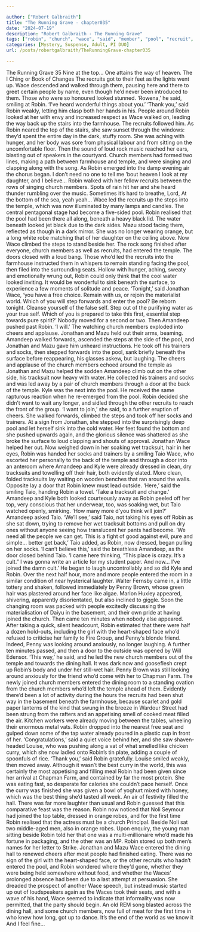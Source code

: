 ```yaml
---

author: ["Robert Galbraith"]
title: "The Running Grave - chapter035"
date: "2024-07-19"
description: "Robert Galbraith - The Running Grave"
tags: ["robin", "church", "wace", "said", "member", "pool", "recruit", "temple", "step", "jonathan", "amandeep", "taio", "people", "around", "water", "door", "walked", "looked", "beneath", "mazu", "entered", "sock", "one", "way", "back"]
categories: [Mystery, Suspense, Adult, PI DUO]
url: /posts/robertgalbraith/TheRunningGrave-chapter035

---
```



The Running Grave
35
Nine at the top…
One attains the way of heaven.
The I Ching or Book of Changes
The recruits got to their feet as the lights went up. Wace descended and walked through them, pausing here and there to greet certain people by name, even though he’d never been introduced to them. Those who were so honoured looked stunned.
‘Rowena,’ he said, smiling at Robin. ‘I’ve heard wonderful things about you.’
‘Thank you,’ said Robin weakly, letting him clasp both her hands in his.
People around Robin looked at her with envy and increased respect as Wace walked on, leading the way back up the stairs into the farmhouse.
The recruits followed him. As Robin neared the top of the stairs, she saw sunset through the windows: they’d spent the entire day in the dark, stuffy room. She was aching with hunger, and her body was sore from physical labour and from sitting on the uncomfortable floor.
Then the sound of loud rock music reached her ears, blasting out of speakers in the courtyard. Church members had formed two lines, making a path between farmhouse and temple, and were singing and clapping along with the song. As Robin emerged into the damp evening air the chorus began.
I don’t need no one to tell me ’bout heaven
I look at my daughter, and I believe…
Robin walked with her fellow recruits between the rows of singing church members. Spots of rain hit her and she heard thunder rumbling over the music.
Sometimes it’s hard to breathe, Lord,
At the bottom of the sea, yeah yeah…
Wace led the recruits up the steps into the temple, which was now illuminated by many lamps and candles.
The central pentagonal stage had become a five-sided pool. Robin realised that the pool had been there all along, beneath a heavy black lid. The water beneath looked jet black due to the dark sides. Mazu stood facing them, reflected as though in a dark mirror. She was no longer wearing orange, but a long white robe matching that of her daughter on the ceiling above. Now Wace climbed the steps to stand beside her.
The rock song finished after everyone, church members as well as recruits, had entered the temple. The doors closed with a loud bang. Those who’d led the recruits into the farmhouse instructed them in whispers to remain standing facing the pool, then filed into the surrounding seats.
Hollow with hunger, aching, sweaty and emotionally wrung out, Robin could only think that the cool water looked inviting. It would be wonderful to sink beneath the surface, to experience a few moments of solitude and peace.
‘Tonight,’ said Jonathan Wace, ‘you have a free choice. Remain with us, or rejoin the materialist world. Which of you will step forwards and enter the pool? Be reborn tonight. Cleanse yourself of the false self. Step out of the purifying water as your true self. Which of you is prepared to take this first, essential step towards pure spirit?’
Nobody moved for a second or two. Then Amandeep pushed past Robin.
‘I will.’
The watching church members exploded into cheers and applause. Jonathan and Mazu held out their arms, beaming. Amandeep walked forwards, ascended the steps at the side of the pool, and Jonathan and Mazu gave him unheard instructions. He took off his trainers and socks, then stepped forwards into the pool, sank briefly beneath the surface before reappearing, his glasses askew, but laughing. The cheers and applause of the church members echoed around the temple as Jonathan and Mazu helped the sodden Amandeep climb out on the other side, his tracksuit now heavy with water. He collected his trainers and socks and was led away by a pair of church members through a door at the back of the temple.
Kyle was the next into the pool. He received the same rapturous reaction when he re-emerged from the pool.
Robin decided she didn’t want to wait any longer, and sidled through the other recruits to reach the front of the group.
‘I want to join,’ she said, to a further eruption of cheers.
She walked forwards, climbed the steps and took off her socks and trainers. At a sign from Jonathan, she stepped into the surprisingly deep pool and let herself sink into the cold water. Her feet found the bottom and she pushed upwards again, and the glorious silence was shattered as she broke the surface to loud clapping and shouts of approval.
Jonathan Wace helped her out. Now weighed down in her soaking wet tracksuit, hair in her eyes, Robin was handed her socks and trainers by a smiling Taio Wace, who escorted her personally to the back of the temple and through a door into an anteroom where Amandeep and Kyle were already dressed in clean, dry tracksuits and towelling off their hair, both evidently elated. More clean, folded tracksuits lay waiting on wooden benches that ran around the walls. Opposite lay a door that Robin knew must lead outside.
‘Here,’ said the smiling Taio, handing Robin a towel. ‘Take a tracksuit and change.’
Amandeep and Kyle both looked courteously away as Robin peeled off her top, very conscious that her underwear, too, was soaking wet, but Taio watched openly, smirking.
‘How many more d’you think will join?’ Amandeep asked Taio.
‘We’ll see,’ said Taio, not taking his eyes off Robin as she sat down, trying to remove her wet tracksuit bottoms and pull on dry ones without anyone seeing how translucent her pants had become. ‘We need all the people we can get. This is a fight of good against evil, pure and simple… better get back,’ Taio added, as Robin, now dressed, began pulling on her socks.
‘I can’t believe this,’ said the breathless Amandeep, as the door closed behind Taio. ‘I came here thinking, “This place is crazy. It’s a cult.” I was gonna write an article for my student paper. And now… I’ve joined the damn cult.’
He began to laugh uncontrollably and so did Kyle and Robin.
Over the next half hour, more and more people entered the room in a similar condition of near hysterical laughter. Walter Fernsby came in, a little tottery and shaken, followed immediately by Penny Brown, whose green hair was plastered around her face like algae. Marion Huxley appeared, shivering, apparently disorientated, but also inclined to giggle. Soon the changing room was packed with people excitedly discussing the materialisation of Daiyu in the basement, and their own pride at having joined the church.
Then came ten minutes when nobody else appeared. After taking a quick, silent headcount, Robin estimated that there were half a dozen hold-outs, including the girl with the heart-shaped face who’d refused to criticise her family to Fire Group, and Penny’s blonde friend. Indeed, Penny was looking around anxiously, no longer laughing. A further ten minutes passed, and then a door to the outside was opened by Will Edensor.
‘This way,’ he said, and he led the new church members out of the temple and towards the dining hall.
It was dark now and gooseflesh crept up Robin’s body and under her still-wet hair. Penny Brown was still looking around anxiously for the friend who’d come with her to Chapman Farm.
The newly joined church members entered the dining room to a standing ovation from the church members who’d left the temple ahead of them. Evidently there’d been a lot of activity during the hours the recruits had been shut way in the basement beneath the farmhouse, because scarlet and gold paper lanterns of the kind that swung in the breeze in Wardour Street had been strung from the rafters and an appetising smell of cooked meat filled the air. Kitchen workers were already moving between the tables, wheeling their enormous metal vats.
Robin dropped into the nearest free seat and gulped down some of the tap water already poured in a plastic cup in front of her.
‘Congratulations,’ said a quiet voice behind her, and she saw shaven-headed Louise, who was pushing along a vat of what smelled like chicken curry, which she now ladled onto Robin’s tin plate, adding a couple of spoonfuls of rice.
‘Thank you,’ said Robin gratefully. Louise smiled weakly, then moved away.
Although it wasn’t the best curry in the world, this was certainly the most appetising and filling meal Robin had been given since her arrival at Chapman Farm, and contained by far the most protein. She was eating fast, so desperate for calories she couldn’t pace herself. Once the curry was finished she was given a bowl of yoghurt mixed with honey, which was the best thing she’d tasted all week.
An air of festivity filled the hall. There was far more laughter than usual and Robin guessed that this comparative feast was the reason. Robin now noticed that Noli Seymour had joined the top table, dressed in orange robes, and for the first time Robin realised that the actress must be a church Principal. Beside Noli sat two middle-aged men, also in orange robes. Upon enquiry, the young man sitting beside Robin told her that one was a multi-millionaire who’d made his fortune in packaging, and the other was an MP. Robin stored up both men’s names for her letter to Strike.
Jonathan and Mazu Wace entered the dining hall to renewed cheers after most people had finished eating. There was no sign of the girl with the heart-shaped face, or the other recruits who hadn’t entered the pool, and Robin wondered where they’d gone, whether they were being held somewhere without food, and whether the Waces’ prolonged absence had been due to a last attempt at persuasion.
She dreaded the prospect of another Wace speech, but instead music started up out of loudspeakers again as the Waces took their seats, and with a wave of his hand, Wace seemed to indicate that informality was now permitted, that the party should begin. An old REM song blasted across the dining hall, and some church members, now full of meat for the first time in who knew how long, got up to dance.
It’s the end of the world as we know it
And I feel fine…
